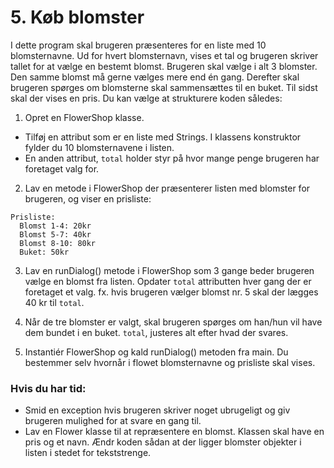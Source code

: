 
# 5. Køb blomster
 
I dette program skal brugeren præsenteres for en liste med 10 blomsternavne. Ud for hvert blomsternavn, vises et tal og brugeren skriver tallet for at vælge en bestemt blomst. Brugeren skal vælge i alt 3 blomster. Den samme blomst må gerne vælges mere end én gang. Derefter skal brugeren spørges om blomsterne skal sammensættes til en buket. Til sidst skal der vises en pris. 
Du kan vælge at strukturere koden således: 

1.	Opret en FlowerShop klasse. 
 - Tilføj en attribut som er en liste med Strings. 
I klassens konstruktor fylder du 10 blomsternavene i listen. 
 - En anden attribut, `total` holder styr på hvor mange penge brugeren har foretaget valg for.


2. Lav en metode i FlowerShop der præsenterer listen med blomster for brugeren, og viser en prisliste:
 ``` 
Prisliste:
   Blomst 1-4: 20kr
   Blomst 5-7: 40kr
   Blomst 8-10: 80kr
   Buket: 50kr
 ```


3. Lav en runDialog() metode i FlowerShop som 3 gange beder brugeren vælge en blomst fra listen. 
Opdater `total` attributten hver gang der er foretaget et valg. 
fx. hvis brugeren vælger blomst nr. 5 skal der lægges 40 kr til `total`.

4. Når de tre blomster er valgt, skal brugeren spørges om han/hun vil have dem bundet i en buket.
`total`, justeres alt efter hvad der svares.

5. Instantiér FlowerShop og kald runDialog() metoden fra main. Du bestemmer selv hvornår i flowet blomsternavne og prisliste skal vises.



### Hvis du har tid:
-	Smid en exception hvis brugeren skriver noget ubrugeligt og giv brugeren mulighed for at svare en gang til.
-	Lav en Flower klasse til at repræsentere en blomst. Klassen skal have en pris og et navn. Ændr koden sådan at der ligger blomster objekter i listen i stedet for tekststrenge.
